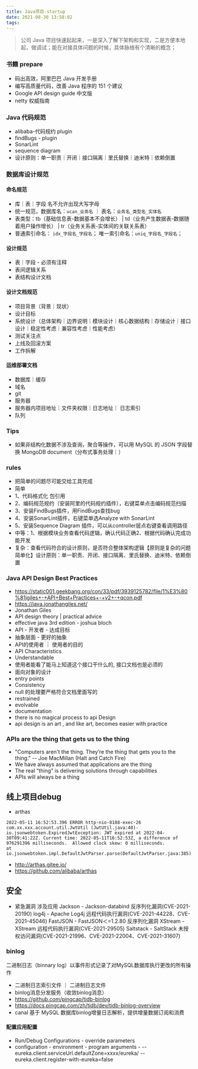 ```yaml
---
title: Java项目-startup
date: 2021-08-30 13:58:02
tags:
---
```


> 公司 Java 项目快速起起来，一是深入了解下架构和实现，二是方便本地起，做调试；能在对接具体问题的时候，具体脉络有个清晰的概念；

### 书籍 prepare

- 码出高效，阿里巴巴 Java 开发手册
- 编写高质量代码，改善 Java 程序的 151 个建议
- Google API design guide 中文版
- netty 权威指南

### Java 代码规范

- alibaba-代码规约 plugin
- findBugs - plugin
- SonarLint
- sequence diagram
- 设计原则：单一职责｜开闭｜接口隔离｜里氏替换｜迪米特｜依赖倒置

### 数据库设计规范

#### 命名规范

- 库｜表｜字段 名不允许出现大写字母
- 统一规范，数据库名：`ucan_业务名` ｜ 表名：`业务名_类型名_实体名`
- 表类型：tb（基础信息表-数据基本不会增长） | td（业务产生数据表-数据随着用户操作增长） | tr（业务关系表-实体间的关联关系表）
- 普通索引命名： `idx_字段名_字段名`； 唯一索引命名：`uniq_字段名_字段名`；

#### 设计规范

- 表｜字段 - 必须有注释
- 表间逻辑关系
- 表结构设计文档

#### 设计文档规范

- 项目背景（背景｜现状）
- 设计目标
- 系统设计（总体架构｜边界说明｜模块设计｜核心数据结构｜存储设计｜接口设计｜稳定性考虑｜兼容性考虑｜性能考虑）
- 测试关注点
- 上线及回滚方案
- 工作拆解

#### 运维部署文档

- 数据库｜缓存
- 域名
- git
- 服务器
- 服务器内项目地址｜文件夹权限｜日志地址｜ 日志索引
- 队列

### Tips

- 如果非结构化数据不涉及查询，聚合等操作，可以用 MySQL 的 JSON 字段替换 MongoDB document（分布式事务处理｜）

### rules
- 把简单的问题尽可能交给工具完成
- 简单
 - 1、代码格式化 包引用
 - 2、编码规范规约（安装阿里的代码规约插件），右键菜单点击编码规范扫描
 - 3、安装FindBugs插件，用FindBugs查找bug
 - 4、安装SonarLint插件，右键菜单选Analyze with SonarLint
 - 5、安装Sequence Diagram 插件，可以从controller层点右键查看调用路径
- 中等：1、根据模块业务查看代码逻辑，确认代码正确2、根据代码确认完成功能开发
- 复杂：查看代码符合的设计原则，是否符合整体架构逻辑【原则是复杂的问题简单化】设计原则：单一职责、开闭、接口隔离、里氏替换、迪米特、依赖倒置


### Java API Design Best Practices
- https://static001.geekbang.org/con/33/pdf/3939125782/file/1%E3%80%81jgiles+-+API+Best+Practices+-+v2+-+qcon.pdf
- https://java.jonathangiles.net/
- Jonathan Giles
- API design theory | practical advice
- effective java 3rd edition - joshua bloch
- API - 开发者 - 达成目标
- 抽象层面 - 更好的抽象
- API的使用者 ｜ 使用者的目的
- API Characteristics
 - Understandable
  - 使用者能看了能马上知道这个接口干什么的, 接口文档也是必须的
  - 面向对象的设计
  - entry points
 - Consistency
  - null 的处理要严格符合文档里面写的
- restrained
- evolvable
- documentation
- there is no magical process to api Design
- api design is an art , and like art, becomes easier with practice


### APIs are the thing that gets us to the thing
- "Computers aren't the thing. They’re the thing that gets you to the thing."
 -- Joe MacMillan (Halt and Catch Fire)
- We have always assumed that applications are the thing
- The real “thing” is delivering solutions through capabilities
- APIs will always be a thing


## 线上项目debug
- arthas
```
2022-05-11 16:52:53.396 ERROR http-nio-8188-exec-26 com.xx.xxx.account.util.JwtUtil (JwtUtil.java:40)-
io.jsonwebtoken.ExpiredJwtException: JWT expired at 2022-04-30T09:41:22Z. Current time: 2022-05-11T16:52:53Z, a difference of 976291396 milliseconds.  Allowed clock skew: 0 milliseconds.
at io.jsonwebtoken.impl.DefaultJwtParser.parse(DefaultJwtParser.java:385)
```
- http://arthas.gitee.io/
- https://github.com/alibaba/arthas



## 安全
- 紧急漏洞
涉及应用
Jackson - Jackson-databind 反序列化漏洞(CVE-2021-20190)
log4j - Apache Log4j 远程代码执行漏洞(CVE-2021-44228、CVE-2021-45046)
FastJSON - FastJSON＜=1.2.80 反序列化漏洞
XStream - XStream 远程代码执行漏洞(CVE-2021-29505)
Saltstack - SaltStack 未授权访问漏洞(CVE-2021-21996、CVE-2021-22004、CVE-2021-31607)

### binlog
二进制日志（binnary log）以事件形式记录了对MySQL数据库执行更改的所有操作
- 二进制日志索引文件 ｜ 二进制日志文件
- binlog消息分发服务（收敛binlog消息）
- https://github.com/pingcap/tidb-binlog
- https://docs.pingcap.com/zh/tidb/dev/tidb-binlog-overview
- canal 基于 MySQL 数据库binlog增量日志解析，提供增量数据订阅和消费

#### 配置应用配置
- Run/Debug Configurations - override parameters 
- configuration - environment - program arguments - --eureka.client.serviceUrl.defaultZone=xxxx/eureka/ --eureka.client.register-with-eureka=false

